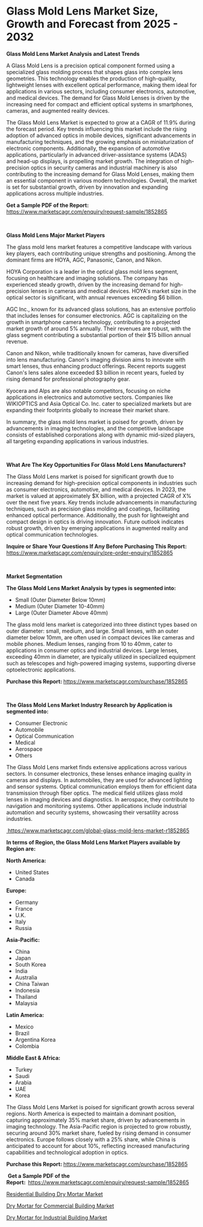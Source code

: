 <p><h1>Glass Mold Lens Market Size, Growth and Forecast from 2025 - 2032</h1></p><p><strong>Glass Mold Lens Market Analysis and Latest Trends</strong></p>
<p><p>A Glass Mold Lens is a precision optical component formed using a specialized glass molding process that shapes glass into complex lens geometries. This technology enables the production of high-quality, lightweight lenses with excellent optical performance, making them ideal for applications in various sectors, including consumer electronics, automotive, and medical devices. The demand for Glass Mold Lenses is driven by the increasing need for compact and efficient optical systems in smartphones, cameras, and augmented reality devices.</p><p>The Glass Mold Lens Market is expected to grow at a CAGR of 11.9% during the forecast period. Key trends influencing this market include the rising adoption of advanced optics in mobile devices, significant advancements in manufacturing techniques, and the growing emphasis on miniaturization of electronic components. Additionally, the expansion of automotive applications, particularly in advanced driver-assistance systems (ADAS) and head-up displays, is propelling market growth. The integration of high-precision optics in security cameras and industrial machinery is also contributing to the increasing demand for Glass Mold Lenses, making them an essential component in various modern technologies. Overall, the market is set for substantial growth, driven by innovation and expanding applications across multiple industries.</p></p>
<p><strong>Get a Sample PDF of the Report:&nbsp;</strong> <a href="https://www.marketscagr.com/enquiry/request-sample/1852865?utm_campaign=1944&utm_medium=2&utm_source=Github&utm_content=ia&utm_term=03042025&utm_id=glass-mold-lens">https://www.marketscagr.com/enquiry/request-sample/1852865</a></p>
<p>&nbsp;</p>
<p><strong>Glass Mold Lens Major Market Players</strong></p>
<p><p>The glass mold lens market features a competitive landscape with various key players, each contributing unique strengths and positioning. Among the dominant firms are HOYA, AGC, Panasonic, Canon, and Nikon. </p><p>HOYA Corporation is a leader in the optical glass mold lens segment, focusing on healthcare and imaging solutions. The company has experienced steady growth, driven by the increasing demand for high-precision lenses in cameras and medical devices. HOYA's market size in the optical sector is significant, with annual revenues exceeding $6 billion.</p><p>AGC Inc., known for its advanced glass solutions, has an extensive portfolio that includes lenses for consumer electronics. AGC is capitalizing on the growth in smartphone camera technology, contributing to a projected market growth of around 5% annually. Their revenues are robust, with the glass segment contributing a substantial portion of their $15 billion annual revenue.</p><p>Canon and Nikon, while traditionally known for cameras, have diversified into lens manufacturing. Canon's imaging division aims to innovate with smart lenses, thus enhancing product offerings. Recent reports suggest Canon's lens sales alone exceeded $3 billion in recent years, fueled by rising demand for professional photography gear.</p><p>Kyocera and Alps are also notable competitors, focusing on niche applications in electronics and automotive sectors. Companies like WIKIOPTICS and Asia Optical Co. Inc. cater to specialized markets but are expanding their footprints globally to increase their market share.</p><p>In summary, the glass mold lens market is poised for growth, driven by advancements in imaging technologies, and the competitive landscape consists of established corporations along with dynamic mid-sized players, all targeting expanding applications in various industries.</p></p>
<p>&nbsp;</p>
<p><strong>What Are The Key Opportunities For Glass Mold Lens Manufacturers?</strong></p>
<p><p>The Glass Mold Lens market is poised for significant growth due to increasing demand for high-precision optical components in industries such as consumer electronics, automotive, and medical devices. In 2023, the market is valued at approximately $X billion, with a projected CAGR of X% over the next five years. Key trends include advancements in manufacturing techniques, such as precision glass molding and coatings, facilitating enhanced optical performance. Additionally, the push for lightweight and compact design in optics is driving innovation. Future outlook indicates robust growth, driven by emerging applications in augmented reality and optical communication technologies.</p></p>
<p><strong>Inquire or Share Your Questions If Any Before Purchasing This Report:</strong> <a href="https://www.marketscagr.com/enquiry/pre-order-enquiry/1852865?utm_campaign=1944&utm_medium=2&utm_source=Github&utm_content=ia&utm_term=03042025&utm_id=glass-mold-lens">https://www.marketscagr.com/enquiry/pre-order-enquiry/1852865</a></p>
<p>&nbsp;</p>
<p><strong>Market Segmentation</strong></p>
<p><strong>The Glass Mold Lens Market Analysis by types is segmented into:</strong></p>
<p><ul><li>Small (Outer Diameter Below 10mm)</li><li>Medium (Outer Diameter 10-40mm)</li><li>Large (Outer Diameter Above 40mm)</li></ul></p>
<p><p>The glass mold lens market is categorized into three distinct types based on outer diameter: small, medium, and large. Small lenses, with an outer diameter below 10mm, are often used in compact devices like cameras and mobile phones. Medium lenses, ranging from 10 to 40mm, cater to applications in consumer optics and industrial devices. Large lenses, exceeding 40mm in diameter, are typically utilized in specialized equipment such as telescopes and high-powered imaging systems, supporting diverse optoelectronic applications.</p></p>
<p><strong>Purchase this Report:&nbsp;</strong><a href="https://www.marketscagr.com/purchase/1852865?utm_campaign=1944&utm_medium=2&utm_source=Github&utm_content=ia&utm_term=03042025&utm_id=glass-mold-lens">https://www.marketscagr.com/purchase/1852865</a></p>
<p>&nbsp;</p>
<p><strong>The Glass Mold Lens Market Industry Research by Application is segmented into:</strong></p>
<p><ul><li>Consumer Electronic</li><li>Automobile</li><li>Optical Communication</li><li>Medical</li><li>Aerospace</li><li>Others</li></ul></p>
<p><p>The Glass Mold Lens market finds extensive applications across various sectors. In consumer electronics, these lenses enhance imaging quality in cameras and displays. In automobiles, they are used for advanced lighting and sensor systems. Optical communication employs them for efficient data transmission through fiber optics. The medical field utilizes glass mold lenses in imaging devices and diagnostics. In aerospace, they contribute to navigation and monitoring systems. Other applications include industrial automation and security systems, showcasing their versatility across industries.</p></p>
<p><a href="https://www.marketscagr.com/global-glass-mold-lens-market-r1852865?utm_campaign=1944&utm_medium=2&utm_source=Github&utm_content=ia&utm_term=03042025&utm_id=glass-mold-lens">&nbsp;https://www.marketscagr.com/global-glass-mold-lens-market-r1852865</a></p>
<p><strong>In terms of Region, the Glass Mold Lens Market Players available by Region are:</strong></p>
<p>
    <p> <strong> North America: </strong>
        <ul>
            <li>United States</li>
            <li>Canada</li>
        </ul>
        </p> 
    <p> <strong> Europe: </strong>
        <ul>
            <li>Germany</li>
            <li>France</li>
            <li>U.K.</li>
            <li>Italy</li>
            <li>Russia</li>
        </ul>
        </p> 
    <p> <strong> Asia-Pacific: </strong>
        <ul>
            <li>China</li>
            <li>Japan</li>
            <li>South Korea</li>
            <li>India</li>
            <li>Australia</li>
            <li>China Taiwan</li>
            <li>Indonesia</li>
            <li>Thailand</li>
            <li>Malaysia</li>
        </ul>
        </p> 
    <p> <strong> Latin America: </strong>
        <ul>
            <li>Mexico</li>
            <li>Brazil</li>
            <li>Argentina Korea</li>
            <li>Colombia</li>
        </ul>
        </p> 
    <p> <strong> Middle East & Africa: </strong>
        <ul>
            <li>Turkey</li>
            <li>Saudi</li>
            <li>Arabia</li>
            <li>UAE</li>
            <li>Korea</li>
        </ul>
    </p>
    </p>
<p><p>The Glass Mold Lens Market is poised for significant growth across several regions. North America is expected to maintain a dominant position, capturing approximately 35% market share, driven by advancements in imaging technology. The Asia-Pacific region is projected to grow robustly, securing around 30% market share, fueled by rising demand in consumer electronics. Europe follows closely with a 25% share, while China is anticipated to account for about 10%, reflecting increased manufacturing capabilities and technological adoption in optics.</p></p>
<p><strong>Purchase this Report: </strong><a href="https://www.marketscagr.com/purchase/1852865?utm_campaign=1944&utm_medium=2&utm_source=Github&utm_content=ia&utm_term=03042025&utm_id=glass-mold-lens">https://www.marketscagr.com/purchase/1852865</a></p>
<p>&nbsp;<strong>Get a Sample PDF of the Report:&nbsp;&nbsp;</strong><a href="https://www.marketscagr.com/enquiry/request-sample/1852865?utm_campaign=1944&utm_medium=2&utm_source=Github&utm_content=ia&utm_term=03042025&utm_id=glass-mold-lens">https://www.marketscagr.com/enquiry/request-sample/1852865</a></p>
<p><strong></strong></p>
<p><p><a href="https://github.com/kreilkoffas4/Market-Research-Report-List-1/blob/main/residential-building-dry-mortar-market.md?utm_campaign=1944&utm_medium=2&utm_source=Github&utm_content=ia&utm_term=03042025&utm_id=glass-mold-lens">Residential Building Dry Mortar Market</a></p><p><a href="https://github.com/darouthiamnl/Market-Research-Report-List-1/blob/main/dry-mortar-for-commercial-building-market.md?utm_campaign=1944&utm_medium=2&utm_source=Github&utm_content=ia&utm_term=03042025&utm_id=glass-mold-lens">Dry Mortar for Commercial Building Market</a></p><p><a href="https://github.com/Chiragrp22/Market-Research-Report-List-7/blob/main/dry-mortar-for-industrial-building-market.md?utm_campaign=1944&utm_medium=2&utm_source=Github&utm_content=ia&utm_term=03042025&utm_id=glass-mold-lens">Dry Mortar for Industrial Building Market</a></p></p>